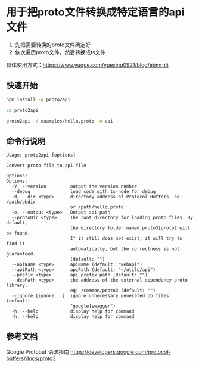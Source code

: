 # 用于把proto文件转换成特定语言的api文件

1. 先把需要转换的proto文件确定好
2. 依次遍历proto文件，然后转换成ts文件

具体使用方式：https://www.yuque.com/yuexing0921/blog/ebmrh5

## 快速开始

``` bash
npm install -g proto2api

cd proto2api 

proto2api -d examples/hello.proto -o api
```

## 命令行说明

```
Usage: proto2api [options]

Convert proto file to api file

Options:
Options:
  -V, --version         output the version number
  --debug               load code with ts-node for debug
  -d, --dir <type>      directory address of Protocol Buffers. eq: /path/pbdir
                        or /path/hello.proto
  -o, --output <type>   Output api path
  --protoDir <type>     The root directory for loading proto files. By default,
                        the directory folder named proto3|proto2 will be found.
                        If it still does not exist, it will try to find it
                        automatically, but the correctness is not guaranteed.
                        (default: "")
  --apiName <type>      apiName (default: "webapi")
  --apiPath <type>      apiPath (default: "~/utils/api")
  --prefix <type>       api prefix path (default: "")
  --depPath <type>      the address of the external dependency proto library.
                        eq: /common/proto3 (default: "")
  --ignore [ignore...]  ignore unnecessary generated pb files (default:
                        "google|swagger")
  -h, --help            display help for command
  -h, --help            display help for command
```

## 参考文档

Google Protobuf 语法指南 https://developers.google.com/protocol-buffers/docs/proto3